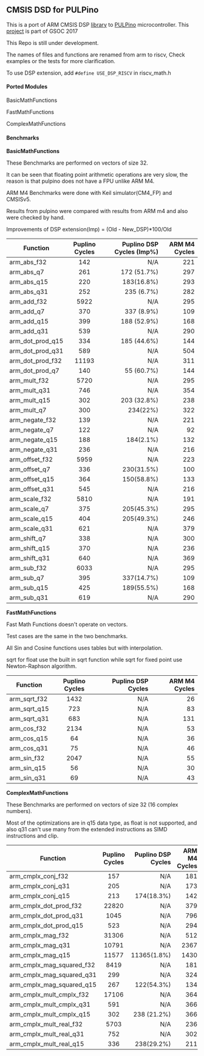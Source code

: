 ## CMSIS DSD for PULPino
This is a port of ARM CMSIS DSP [library](http://www.keil.com/pack/doc/CMSIS/DSP/html/index.html) to [PULPino](https://github.com/pulp-platform/pulpino) microcontroller.
This [project](https://summerofcode.withgoogle.com/projects/?sp-search=Mostafa#5599084384616448) is part of GSOC 2017 

This Repo is still under development.

The names of files and functions are renamed from arm to riscv, Check  examples or the tests for more clarification.

To use DSP extension, add `#define USE_DSP_RISCV` in riscv_math.h


#### Ported Modules
BasicMathFunctions

FastMathFunctions

ComplexMathFunctions
#### Benchmarks
**BasicMathFunctions**

These Benchmarks are performed on vectors of size 32.

It can be seen that floating point arithmetic operations are very slow, the reason is that pulpino does not have a FPU unlike ARM M4.

ARM M4 Benchmarks were done with  Keil simulator(CM4_FP) and CMSISv5.

Results from pulpino were compared with results from ARM m4 and also were checked by hand.

Improvements of DSP extension(Imp) = (Old - New_DSP)*100/Old


| Function        | Puplino Cycles           | Puplino DSP Cycles (Imp%)|  ARM M4 Cycles|
| ------------- |:-------------:| -----:| -----:|
| arm_abs_f32      | 142 | N/A| 221| 
| arm_abs_q7      | 261 |  172 (51.7%)| 297| 
| arm_abs_q15      | 220  |  183(16.8%)| 293| 
| arm_abs_q31      | 252  |  235 (6.7%)| 282| 
| arm_add_f32      | 5922  | N/A | 295| 
| arm_add_q7      | 370 | 337 (8.9%)| 109| 
| arm_add_q15      | 399 | 188 (52.9%)| 168| 
| arm_add_q31      | 539 | N/A | 290| 
| arm_dot_prod_q15      | 334 |185 (44.6%)  |144 | 
| arm_dot_prod_q31      | 589 |  N/A|504 | 
| arm_dot_prod_f32      | 11193 | N/A | 311| 
| arm_dot_prod_q7      | 140 | 55 (60.7%) | 144| 
| arm_mult_f32      | 5720 | N/A | 295| 
| arm_mult_q31      | 746 |  N/A| 354| 
| arm_mult_q15      | 302 | 203 (32.8%)| 238| 
| arm_mult_q7      | 300 | 234(22%) | 322 | 
| arm_negate_f32      | 139 | N/A | 221| 
| arm_negate_q7      | 122  |  N/A| 92| 
| arm_negate_q15      | 188  |  184(2.1%)| 132| 
| arm_negate_q31      | 236  | N/A | 216| 
| arm_offset_f32      | 5959 |  N/A| 223| 
| arm_offset_q7      | 336 | 230(31.5%)| 100| 
| arm_offset_q15      | 364 | 150(58.8%) | 133| 
| arm_offset_q31      | 545 | N/A | 216| 
| arm_scale_f32      | 5810 | N/A | 191| 
| arm_scale_q7      | 375 | 205(45.3%) | 295| 
| arm_scale_q15      | 404 | 205(49.3%) | 246| 
| arm_scale_q31      | 621 | N/A | 379| 
| arm_shift_q7      | 338 |  N/A |300 | 
| arm_shift_q15      | 370 |  N/A | 236| 
| arm_shift_q31      | 640|  N/A | 369| 
| arm_sub_f32      | 6033 | N/A |295 | 
| arm_sub_q7      | 395 |  337(14.7%)| 109| 
| arm_sub_q15      | 425 | 189(55.5%) | 168| 
| arm_sub_q31      | 619 | N/A | 290| 

**FastMathFunctions**

Fast Math Functions doesn't operate on vectors.

Test cases are the same in the two benchmarks.

All Sin and Cosine functions uses tables but with interpolation.

sqrt for float use the built in sqrt function while sqrt for fixed point use  Newton-Raphson algorithm.

| Function        | Puplino Cycles           | Puplino DSP  Cycles|  ARM M4 Cycles|
| ------------- |:-------------:| -----:| -----:|
| arm_sqrt_f32      | 1432 |N/A  | 26| 
| arm_sqrt_q15      | 723 |  N/A| 83| 
| arm_sqrt_q31      | 683 | N/A | 131| 
| arm_cos_f32      | 2134 |  N/A| 53| 
| arm_cos_q15      | 64|N/A  | 36| 
| arm_cos_q31      | 75 |  N/A| 46| 
| arm_sin_f32      | 2047 |  N/A| 55| 
| arm_sin_q15      | 56 |  N/A| 30| 
| arm_sin_q31      | 69 |  N/A| 43| 

**ComplexMathFunctions**

These Benchmarks are performed on vectors of size 32 (16 complex numbers).

Most of the optimizations are in q15 data type, as float is not supported, and also q31 can't use many from the extended instructions as SIMD instructions and clip.

| Function        | Puplino Cycles           | Puplino DSP  Cycles|  ARM M4 Cycles|
| ------------- |:-------------:| -----:| -----:|
| arm_cmplx_conj_f32      |  157|  N/A|181 | 
| arm_cmplx_conj_q31      |  205|  N/A| 173| 
| arm_cmplx_conj_q15      |  213|174(18.3%) | 142| 
| arm_cmplx_dot_prod_f32      | 22820| N/A |379 | 
| arm_cmplx_dot_prod_q31      | 1045| N/A| 796| 
| arm_cmplx_dot_prod_q15      | 523 |N/A  |294 | 
| arm_cmplx_mag_f32      |  31306| N/A | 512| 
| arm_cmplx_mag_q31      |  10791|  N/A| 2367| 
| arm_cmplx_mag_q15      |  11577| 11365(1.8%)| 1430| 
| arm_cmplx_mag_squared_f32      | 8419 |N/A |181 | 
| arm_cmplx_mag_squared_q31      | 299 |  N/A| 324| 
| arm_cmplx_mag_squared_q15      |  267| 122(54.3%)| 134| 
| arm_cmplx_mult_cmplx_f32      | 17106|  N/A| 364| 
| arm_cmplx_mult_cmplx_q31      |591 | N/A| 366| 
| arm_cmplx_mult_cmplx_q15      |  302|238 (21.2%)  | 366| 
| arm_cmplx_mult_real_f32      | 5703 |  N/A| 236| 
| arm_cmplx_mult_real_q31      |  752|  N/A| 302| 
| arm_cmplx_mult_real_q15      |  336| 238(29.2%) | 211| 
